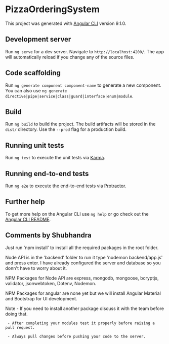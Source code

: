 # PizzaOrderingSystem

This project was generated with [Angular CLI](https://github.com/angular/angular-cli) version 9.1.0.

## Development server

Run `ng serve` for a dev server. Navigate to `http://localhost:4200/`. The app will automatically reload if you change any of the source files.

## Code scaffolding

Run `ng generate component component-name` to generate a new component. You can also use `ng generate directive|pipe|service|class|guard|interface|enum|module`.

## Build

Run `ng build` to build the project. The build artifacts will be stored in the `dist/` directory. Use the `--prod` flag for a production build.

## Running unit tests

Run `ng test` to execute the unit tests via [Karma](https://karma-runner.github.io).

## Running end-to-end tests

Run `ng e2e` to execute the end-to-end tests via [Protractor](http://www.protractortest.org/).

## Further help

To get more help on the Angular CLI use `ng help` or go check out the [Angular CLI README](https://github.com/angular/angular-cli/blob/master/README.md).

## Comments by Shubhandra

Just run 'npm install' to install all the required packages in the root folder.

Node API is in the 'backend' folder to run it type 'nodemon backend/app.js' and press enter. I have already configured the server and database so you donn't have to worry about it.

NPM Packages for Node API are express, mongodb, mongoose, bcryptjs, validator, jsonwebtoken, Dotenv, Nodemon.

NPM Packages for angular are none yet but we will install Angular Material and Bootstrap for UI development.

Note - If you need to install another package discuss it with the team before doing that.

     - After completing your modules test it properly before raising a pull request.
     
     - Always pull changes before pushing your code to the server.
